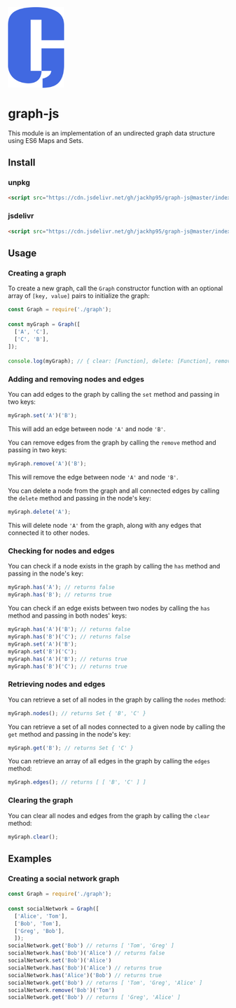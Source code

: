 <img src="./logo.svg" alt="logo" style="width:8rem;">

# graph-js
This module is an implementation of an undirected graph data structure using ES6 Maps and Sets.
## Install
### unpkg
```html
<script src="https://cdn.jsdelivr.net/gh/jackhp95/graph-js@master/index.min.js"></script>
```

### jsdelivr
```html
<script src="https://cdn.jsdelivr.net/gh/jackhp95/graph-js@master/index.min.js"></script>
```


## Usage

### Creating a graph

To create a new graph, call the `Graph` constructor function with an optional array of `[key, value]` pairs to initialize the graph:

```javascript
const Graph = require('./graph');

const myGraph = Graph([
  ['A', 'C'],
  ['C', 'B'],
]);

console.log(myGraph); // { clear: [Function], delete: [Function], remove: [Function], size: [Function], has: [Function], get: [Function], set: [Function], nodes: [Function], edges: [Function] }
```

### Adding and removing nodes and edges

You can add edges to the graph by calling the `set` method and passing in two keys:

```javascript
myGraph.set('A')('B');
```

This will add an edge between node `'A'` and node `'B'`.

You can remove edges from the graph by calling the `remove` method and passing in two keys:

```javascript
myGraph.remove('A')('B');
```

This will remove the edge between node `'A'` and node `'B'`.

You can delete a node from the graph and all connected edges by calling the `delete` method and passing in the node's key:

```javascript
myGraph.delete('A');
```

This will delete node `'A'` from the graph, along with any edges that connected it to other nodes.

### Checking for nodes and edges

You can check if a node exists in the graph by calling the `has` method and passing in the node's key:

```javascript
myGraph.has('A'); // returns false
myGraph.has('B'); // returns true
```

You can check if an edge exists between two nodes by calling the `has` method and passing in both nodes' keys:

```javascript
myGraph.has('A')('B'); // returns false
myGraph.has('B')('C'); // returns false
myGraph.set('A')('B');
myGraph.set('B')('C');
myGraph.has('A')('B'); // returns true
myGraph.has('B')('C'); // returns true
```

### Retrieving nodes and edges

You can retrieve a set of all nodes in the graph by calling the `nodes` method:

```javascript
myGraph.nodes(); // returns Set { 'B', 'C' }
```

You can retrieve a set of all nodes connected to a given node by calling the `get` method and passing in the node's key:

```javascript
myGraph.get('B'); // returns Set { 'C' }
```

You can retrieve an array of all edges in the graph by calling the `edges` method:

```javascript
myGraph.edges(); // returns [ [ 'B', 'C' ] ]
```

### Clearing the graph

You can clear all nodes and edges from the graph by calling the `clear` method:

```javascript
myGraph.clear();
```


## Examples

### Creating a social network graph

```javascript
const Graph = require('./graph');

const socialNetwork = Graph([
  ['Alice', 'Tom'],
  ['Bob', 'Tom'],
  ['Greg', 'Bob'],
  ]);
socialNetwork.get('Bob') // returns [ 'Tom', 'Greg' ]
socialNetwork.has('Bob')('Alice') // returns false
socialNetwork.set('Bob')('Alice') 
socialNetwork.has('Bob')('Alice') // returns true
socialNetwork.has('Alice')('Bob') // returns true
socialNetwork.get('Bob') // returns [ 'Tom', 'Greg', 'Alice' ]
socialNetwork.remove('Bob')('Tom')
socialNetwork.get('Bob') // returns [ 'Greg', 'Alice' ]
```
